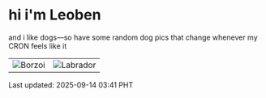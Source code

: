 # hi i'm Leoben

and i like dogs—so have some random dog pics that change whenever my CRON feels like it

|  |  |
|--------|----------|
| ![Borzoi](https://random-dog-vercel.vercel.app/api/random-borzoi?v=1757792488) | ![Labrador](https://random-dog-vercel.vercel.app/api/random-labrador?v=1757792488) |

Last updated: 2025-09-14 03:41 PHT
